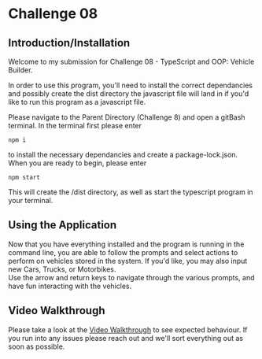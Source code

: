 # Challenge 08

## Introduction/Installation

Welcome to my submission for Challenge 08 - TypeScript and OOP: Vehicle Builder.

In order to use this program, you'll need to install the correct dependancies and possibly create the dist directory the javascript file will land in if you'd like to run this program as a javascript file.

Please navigate to the Parent Directory (Challenge 8) and open a gitBash terminal.  In the terminal first please enter 
```code
npm i
```
to install the necessary dependancies and create a package-lock.json. When you are ready to begin, please enter
```code
npm start
```
This will create the /dist directory, as well as start the typescript program in your terminal.

## Using the Application

Now that you have everything installed and the program is running in the command line, you are able to follow the prompts and select actions to perform on vehicles stored in the system.  If you'd like, you may also input new Cars, Trucks, or Motorbikes.  
Use the arrow and return keys to navigate through the various prompts, and have fun interacting with the vehicles.

## Video Walkthrough

Please take a look at the [Video Walkthrough](https://drive.google.com/file/d/1pS1OewMpKp_YGRUdlgwOQd0BREUCd3mQ/view) to see expected behaviour.  If you run into any issues please reach out and we'll sort everything out as soon as possible.





